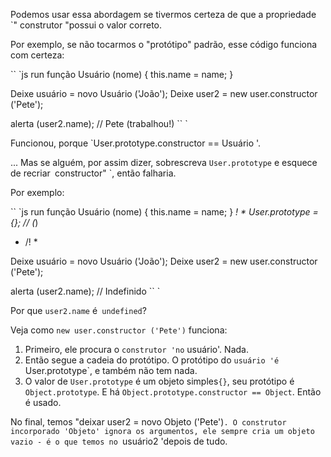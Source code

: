 Podemos usar essa abordagem se tivermos certeza de que a propriedade `" construtor "possui o valor correto.

Por exemplo, se não tocarmos o "protótipo" padrão, esse código funciona com certeza:

`` `js run
função Usuário (nome) {
this.name = name;
}

Deixe usuário = novo Usuário ('João');
Deixe user2 = new user.constructor ('Pete');

alerta (user2.name); // Pete (trabalhou!)
`` `

Funcionou, porque `User.prototype.constructor == Usuário '.

... Mas se alguém, por assim dizer, sobrescreva `User.prototype` e esquece de recriar` `constructor" `, então falharia.

Por exemplo:

`` `js run
função Usuário (nome) {
this.name = name;
}
*! *
User.prototype = {}; // (*)
* /! *

Deixe usuário = novo Usuário ('João');
Deixe user2 = new user.constructor ('Pete');

alerta (user2.name); // Indefinido
`` `

Por que `user2.name` é` undefined`?

Veja como `new user.constructor ('Pete')` funciona:

1. Primeiro, ele procura o `construtor 'no` usuário'. Nada.
2. Então segue a cadeia do protótipo. O protótipo do `usuário 'é` User.prototype`, e também não tem nada.
3. O valor de `User.prototype` é um objeto simples` {} `, seu protótipo é` Object.prototype`. E há `Object.prototype.constructor == Object`. Então é usado.

No final, temos "deixar user2 = novo Objeto ('Pete')`. O construtor incorporado 'Objeto' ignora os argumentos, ele sempre cria um objeto vazio - é o que temos no `usuário2 'depois de tudo.
